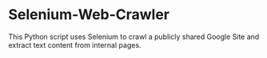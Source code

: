 # Selenium-Web-Crawler
This Python script uses Selenium to crawl a publicly shared Google Site and extract text content from internal pages.
